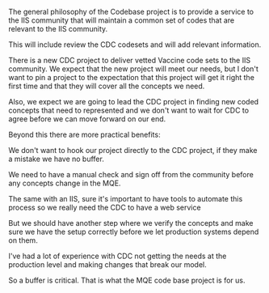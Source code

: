 The general philosophy of the Codebase project is to provide a service to the IIS community that will maintain a common set of codes that are relevant to the IIS community. 

This will include review the CDC codesets and will add relevant information.  
  
There is a new CDC project to deliver vetted Vaccine code sets to the IIS community. We expect that the new project will meet our needs, but I don't want to pin a project to the expectation that this project will get it right the first time and that they will cover all the concepts we need.

Also, we expect we are going to lead the CDC project in finding new coded concepts that need to represented and we don't want to wait for CDC to agree before we can move forward on our end.

Beyond this there are more practical benefits: 

We don't want to hook our project directly to the CDC project, if they make a mistake we have no buffer.  

We need to have a manual check and sign off from the community before any concepts change in the MQE.  

The same with an IIS, sure it's important to have tools to automate this process so we really need the CDC to have a web service
  
But we should have another step where we verify the concepts and make sure we have the setup correctly before we let production systems depend on them.

I've had a lot of experience with CDC not getting the needs at the production level and making changes that break our model.

So a buffer is critical. That is what the MQE code base project is for us.